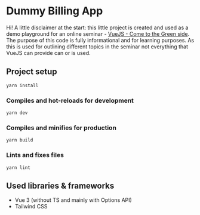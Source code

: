 # Dummy Billing App

Hi! A little disclaimer at the start: this little project is created and used as a demo playground for an online seminar - [VueJS - Come to the Green side](https://softuni.bg/trainings/3297/vuejs-come-to-the-green-side). The purpose of this code is fully informational and for learning purposes. As this is used for outlining different topics in the seminar not everything that VueJS can provide can or is used.


## Project setup
```
yarn install
```
 

### Compiles and hot-reloads for development
```
yarn dev
```
  

### Compiles and minifies for production
```
yarn build
```

### Lints and fixes files
```
yarn lint
```

## Used libraries & frameworks
 - Vue 3 (without TS and mainly with Options API)
 - Tailwind CSS

